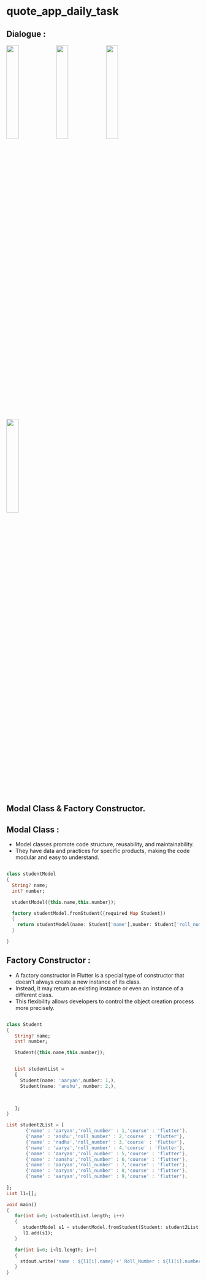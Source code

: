 # quote_app_daily_task

## Dialogue :
<p>
  <img src = "https://github.com/AishwaryaBaisane/quote_app_daily_task/assets/149373597/76cf6bb8-0ecb-47d5-b562-24735c682b56" height = 25% width = 25%>
  <img src = "https://github.com/AishwaryaBaisane/quote_app_daily_task/assets/149373597/e3505c78-e2fa-449e-b43f-7142bfd1f118"  height = 25% width = 25%>
  <img src = "https://github.com/AishwaryaBaisane/quote_app_daily_task/assets/149373597/7424b844-f891-465b-ab2c-090ae2ddac8d" height = 25% width = 25%>
  <img src = "https://github.com/AishwaryaBaisane/quote_app_daily_task/assets/149373597/674abb7a-9024-4a88-9b36-0e74c828d033" height = 25% width = 25%>
</p>

## Modal Class & Factory Constructor.

## Modal Class :
- Model classes promote code structure, reusability, and maintainability.
- They have data and practices for specific products, making the code modular and easy to understand.

```dart

class studentModel
{
  String? name;
  int? number;

  studentModel({this.name,this.number});

  factory studentModel.fromStudent({required Map Student})
  {
    return studentModel(name: Student['name'],number: Student['roll_number']);
  }

}
```

## Factory Constructor :

- A factory constructor in Flutter is a special type of constructor that doesn't always create a new instance of its class.
- Instead, it may return an existing instance or even an instance of a different class. 
- This flexibility allows developers to control the object creation process more precisely.

```dart

class Student
{
   String? name;
   int? number;

   Student({this.name,this.number});


   List studentList =
   [
     Student(name: 'aaryan',number: 1,),
     Student(name: 'anshu', number: 2,),
 


   ];
}

List student2List = [
       {'name' : 'aaryan','roll_number' : 1,'course' : 'flutter'},
       {'name' : 'anshu','roll_number' : 2,'course' : 'flutter'},
       {'name' : 'radha','roll_number' : 3,'course' : 'flutter'},
       {'name' : 'aarya','roll_number' : 4,'course' : 'flutter'},
       {'name' : 'aaryan','roll_number' : 5,'course' : 'flutter'},
       {'name' : 'aanshu','roll_number' : 6,'course' : 'flutter'},
       {'name' : 'aaryan','roll_number' : 7,'course' : 'flutter'},
       {'name' : 'aaryan','roll_number' : 8,'course' : 'flutter'},
       {'name' : 'aaryan','roll_number' : 9,'course' : 'flutter'},
 
];
List l1=[];

void main()
{
   for(int i=0; i<student2List.length; i++)
   {
      studentModel s1 = studentModel.fromStudent(Student: student2List[i]);
      l1.add(s1);
   }

   for(int i=0; i<l1.length; i++)
   {
     stdout.write('name : ${l1[i].name}'+' Roll_Number : ${l1[i].number}'+'\n');
   }
}


```


